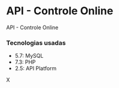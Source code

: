 # API - Controle Online
API - Controle Online

### Tecnologias usadas

- 5.7: MySQL
- 7.3: PHP
- 2.5: API Platform

X
